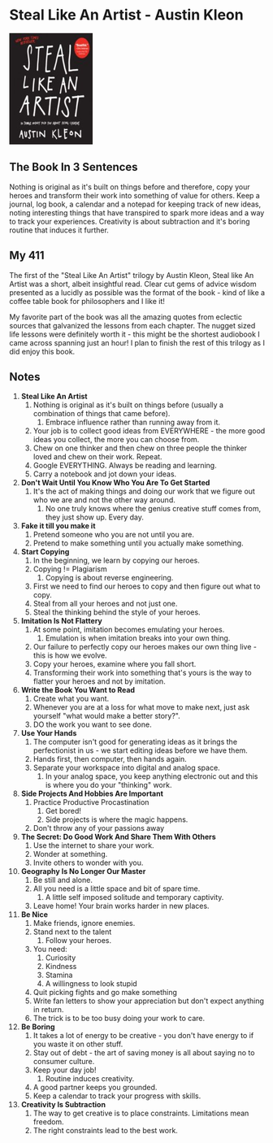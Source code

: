 # Steal Like An Artist - Austin Kleon

![StealLikeAnArtist](Images/StealLikeAnArtist.jpeg)

## The Book In 3 Sentences

Nothing is original as it's built on things before and therefore, copy your heroes and transform their work into something of value for others. Keep a journal, log book, a calendar and a notepad for keeping track of new ideas, noting interesting things that have transpired to spark more ideas and a way to track your experiences. Creativity is about subtraction and it's boring routine that induces it further.

## My 411

The first of the "Steal Like An Artist" trilogy by Austin Kleon, Steal like An Artist was a short, albeit insightful read. Clear cut gems of advice wisdom presented as a lucidly as possible was the format of the book - kind of like a coffee table book for philosophers and I like it! 

My favorite part of the book was all the amazing quotes from eclectic sources that galvanized the lessons from each chapter. The nugget sized life lessons were definitely worth it - this might be the shortest audiobook I came across spanning just an hour! I plan to finish the rest of this trilogy as I did enjoy this book.

## Notes

1. __Steal Like An Artist__
   1. Nothing is original as it's built on things before (usually a combination of things that came before).
      1. Embrace influence rather than running away from it.
   2. Your job is to collect good ideas from EVERYWHERE - the more good ideas you collect, the more you can choose from.
   3. Chew on one thinker and then chew on three people the thinker loved and chew on their work. Repeat.
   4. Google EVERYTHING. Always be reading and learning.
   5. Carry a notebook and jot down your ideas.
2. __Don't Wait Until You Know Who You Are To Get Started__
   1. It's the act of making things and doing our work that we figure out who we are and not the other way around.
      1. No one truly knows where the genius creative stuff comes from, they just show up. Every day.
3. __Fake it till you make it__
    1. Pretend someone who you are not until you are.
    2. Pretend to make something until you actually make something.
4. __Start Copying__
    1. In the beginning, we learn by copying our heroes.
    2. Copying != Plagiarism
        1. Copying is about reverse engineering.  
    3. First we need to find our heroes to copy and then figure out what to copy.
    4. Steal from all your heroes and not just one.
    5. Steal the thinking behind the style of your heroes.
5. __Imitation Is Not Flattery__
    1. At some point, imitation becomes emulating your heroes.
        1. Emulation is when imitation breaks into your own thing.
    2. Our failure to perfectly copy our heroes makes our own thing live - this is how we evolve.
    3. Copy your heroes, examine where you fall short.
    4. Transforming their work into something that's yours is the way to flatter your heroes and not by imitation.
6. __Write the Book You Want to Read__
    1. Create what you want.
    2. Whenever you are at a loss for what move to make next, just ask yourself "what would make a better story?".
    3. DO the work you want to see done.
7. __Use Your Hands__
    1. The computer isn't good for generating ideas as it brings the perfectionist in us - we start editing ideas before we have them.
    2. Hands first, then computer, then hands again.
    3. Separate your workspace into digital and analog space.
        1. In your analog space, you keep anything electronic out and this is where you do your "thinking" work.
8.  __Side Projects And Hobbies Are Important__
    1.  Practice Productive Procastination
        1.  Get bored!
        2.  Side projects is where the magic happens.
    2.  Don't throw any of your passions away
9.  __The Secret: Do Good Work And Share Them With Others__ 
    1.  Use the internet to share your work.
    2.  Wonder at something.
    3.  Invite others to wonder with you.
10. __Geography Is No Longer Our Master__
    1.  Be still and alone.
    2.  All you need is a little space and bit of spare time.
        1.  A little self imposed solitude and temporary captivity.
    3.  Leave home! Your brain works harder in new places.
11. __Be Nice__
    1.  Make friends, ignore enemies.
    2.  Stand next to the talent
        1.  Follow your heroes.
    3.  You need:
        1.  Curiosity
        2.  Kindness
        3.  Stamina
        4.  A willingness to look stupid
    4.  Quit picking fights and go make something
    5.  Write fan letters to show your appreciation but don't expect anything in return.
    6.  The trick is to be too busy doing your work to care.
12. __Be Boring__
    1.  It takes a lot of energy to be creative - you don't have energy to if you waste it on other stuff.
    2.  Stay out of debt - the art of saving money is all about saying no to consumer culture.
    3.  Keep your day job!
        1.  Routine induces creativity.
    4. A good partner keeps you grounded.
    5. Keep a calendar to track your progress with skills.
13. __Creativity Is Subtraction__ 
    1.  The way to get creative is to place constraints. Limitations mean freedom.
    2.  The right constraints lead to the best work.